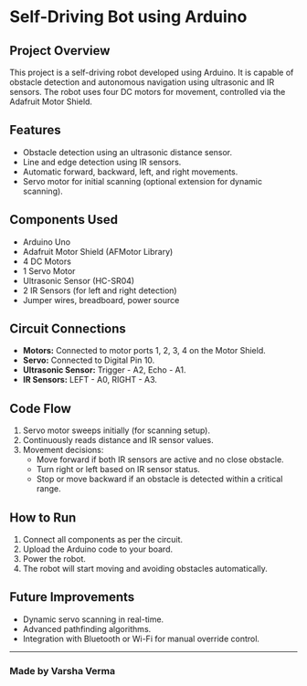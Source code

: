 # Self-Driving Bot using Arduino

## Project Overview
This project is a self-driving robot developed using Arduino. It is capable of obstacle detection and autonomous navigation using ultrasonic and IR sensors. The robot uses four DC motors for movement, controlled via the Adafruit Motor Shield.

## Features
- Obstacle detection using an ultrasonic distance sensor.
- Line and edge detection using IR sensors.
- Automatic forward, backward, left, and right movements.
- Servo motor for initial scanning (optional extension for dynamic scanning).

## Components Used
- Arduino Uno
- Adafruit Motor Shield (AFMotor Library)
- 4 DC Motors
- 1 Servo Motor
- Ultrasonic Sensor (HC-SR04)
- 2 IR Sensors (for left and right detection)
- Jumper wires, breadboard, power source

## Circuit Connections
- **Motors:** Connected to motor ports 1, 2, 3, 4 on the Motor Shield.
- **Servo:** Connected to Digital Pin 10.
- **Ultrasonic Sensor:** Trigger - A2, Echo - A1.
- **IR Sensors:** LEFT - A0, RIGHT - A3.

## Code Flow
1. Servo motor sweeps initially (for scanning setup).
2. Continuously reads distance and IR sensor values.
3. Movement decisions:
   - Move forward if both IR sensors are active and no close obstacle.
   - Turn right or left based on IR sensor status.
   - Stop or move backward if an obstacle is detected within a critical range.

## How to Run
1. Connect all components as per the circuit.
2. Upload the Arduino code to your board.
3. Power the robot.
4. The robot will start moving and avoiding obstacles automatically.

## Future Improvements
- Dynamic servo scanning in real-time.
- Advanced pathfinding algorithms.
- Integration with Bluetooth or Wi-Fi for manual override control.

---

### Made by Varsha Verma
